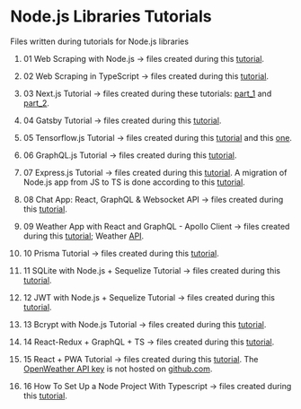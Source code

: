 # Node.js Libraries Tutorials

Files written during tutorials for Node.js libraries

1. 01 Web Scraping with Node.js -> files created during this
   [tutorial](https://www.zenrows.com/blog/web-scraping-with-javascript-and-nodejs#introduction).

2. 02 Web Scraping in TypeScript -> files created during this
   [tutorial](https://dev.to/caelinsutch/building-a-web-scraper-in-typescript-14l1).

3. 03 Next.js Tutorial -> files created during these tutorials: [part_1](https://www.youtube.com/watch?v=3df3OAxPevo) and
   [part_2](https://www.youtube.com/watch?v=AA0epqPigJQ).

4. 04 Gatsby Tutorial -> files created during this [tutorial](https://www.youtube.com/watch?v=6YhqQ2ZW1sc).

5. 05 Tensorflow.js Tutorial -> files created during this [tutorial](https://www.youtube.com/watch?v=S_Lg1bVbqY4) and this
   [one](https://towardsdatascience.com/how-to-use-tensorflow-js-in-react-js-object-detection-98b3782f08c2).

6. 06 GraphQL.js Tutorial -> files created during this [tutorial](https://www.youtube.com/watch?v=ZQL7tL2S0oQ).

7. 07 Express.js Tutorial -> files created during this [tutorial](https://www.youtube.com/watch?v=SccSCuHhOw0). A migration
   of Node.js app from JS to TS is done according to this [tutorial](https://www.youtube.com/watch?v=kZGzyJWIyBM).

8. 08 Chat App: React, GraphQL & Websocket API -> files created during this
   [tutorial](https://www.youtube.com/watch?v=E3NHd-PkLrQ).

9. 09 Weather App with React and GraphQL - Apollo Client -> files created during this
   [tutorial](https://www.youtube.com/watch?v=BABUMRn47iQ); Weather [API](https://graphql-weather-api.herokuapp.com/).

10. 10 Prisma Tutorial -> files created during this [tutorial](https://www.youtube.com/watch?v=9qJKmesjTd8).

11. 11 SQLite with Node.js + Sequelize Tutorial -> files created during this
    [tutorial](https://www.youtube.com/watch?v=bWFuEVmRgdk).

12. 12 JWT with Node.js + Sequelize Tutorial -> files created during this
    [tutorial](https://www.youtube.com/watch?v=WU_dEBQ9QOA).

13. 13 Bcrypt with Node.js Tutorial -> files created during this [tutorial](https://www.youtube.com/watch?v=Ud5xKCYQTjM).

14. 14 React-Redux + GraphQL + TS -> files created during this [tutorial](https://www.youtube.com/watch?v=M_Oes39FNuk).

15. 15 React + PWA Tutorial -> files created during this [tutorial](https://www.youtube.com/watch?v=IaJqMcOMuDM). The
    [OpenWeather API key](https://openweathermap.org/) is not hosted on [github.com](https://github.com/).

16. 16 How To Set Up a Node Project With Typescript -> files created during this
    [tutorial](https://www.digitalocean.com/community/tutorials/setting-up-a-node-project-with-typescript).
